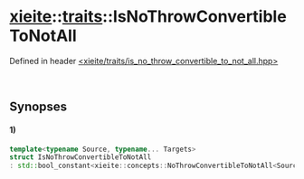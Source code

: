 # [xieite](../../xieite.md)\:\:[traits](../../traits.md)\:\:IsNoThrowConvertibleToNotAll
Defined in header [<xieite/traits/is_no_throw_convertible_to_not_all.hpp>](../../../include/xieite/traits/is_no_throw_convertible_to_not_all.hpp)

&nbsp;

## Synopses
#### 1)
```cpp
template<typename Source, typename... Targets>
struct IsNoThrowConvertibleToNotAll
: std::bool_constant<xieite::concepts::NoThrowConvertibleToNotAll<Source, Targets...>> {};
```
